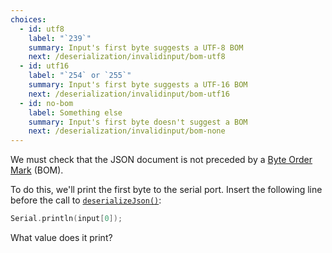 ```yaml
---
choices:
  - id: utf8
    label: "`239`"
    summary: Input's first byte suggests a UTF-8 BOM
    next: /deserialization/invalidinput/bom-utf8
  - id: utf16
    label: "`254` or `255`"
    summary: Input's first byte suggests a UTF-16 BOM
    next: /deserialization/invalidinput/bom-utf16
  - id: no-bom
    label: Something else
    summary: Input's first byte doesn't suggest a BOM
    next: /deserialization/invalidinput/bom-none
---
```


We must check that the JSON document is not preceded by a  [Byte Order Mark](https://en.wikipedia.org/wiki/Byte_order_mark) (BOM).

To do this, we'll print the first byte to the serial port. Insert the following line before the call to [`deserializeJson()`](/v6/api/json/deserializejson/):

```c++
Serial.println(input[0]);
```

What value does it print?
